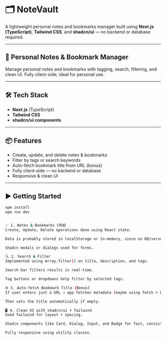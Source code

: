 # 🗂️ NoteVault

A lightweight personal notes and bookmarks manager built using **Next.js (TypeScript)**, **Tailwind CSS**, and **shadcn/ui** — no backend or database required.

---

## 🚀 Personal Notes & Bookmark Manager

Manage personal notes and bookmarks with tagging, search, filtering, and clean UI. Fully client-side, ideal for personal use.

---

## 🛠️ Tech Stack

- **Next.js** (TypeScript)
- **Tailwind CSS**
- **shadcn/ui components**

---

## 📦 Features

- Create, update, and delete notes & bookmarks  
- Filter by tags or search keywords  
- Auto-fetch bookmark title from URL (bonus)  
- Fully client-side — no backend or database  
- Responsive & clean UI  

---

## ▶️ Getting Started

```bash
npm install
npm run dev


✅ 1. Notes & Bookmarks CRUD
Create, Update, Delete operations done using React state.

Data is probably stored in localStorage or in-memory, since no DB/server is used.

Shadcn modals or dialogs used for forms.

🔍 2. Search & Filter
Implemented using Array.filter() on title, description, and tags.

Search bar filters results in real-time.

Tag buttons or dropdowns help filter by selected tags.

🌐 3. Auto-fetch Bookmark Title (Bonus)
If user enters just a URL → app fetches metadata (maybe using fetch + DOMParser or Open Graph scraping via client).

Then sets the title automatically if empty.

🖥️ 4. Clean UI with shadcn/ui + Tailwind
Used Tailwind for layout + spacing.

Shadcn components like Card, Dialog, Input, and Badge for fast, consistent UI.

Fully responsive using utility classes.

